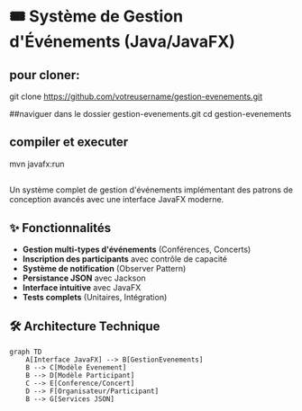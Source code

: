 # 🎟️ Système de Gestion d'Événements (Java/JavaFX)
## pour cloner:
git clone https://github.com/votreusername/gestion-evenements.git

##naviguer dans le dossier gestion-evenements.git
cd gestion-evenements

## compiler et executer
mvn javafx:run
##
Un système complet de gestion d'événements implémentant des patrons de conception avancés avec une interface JavaFX moderne.

## ✨ Fonctionnalités

- **Gestion multi-types d'événements** (Conférences, Concerts)
- **Inscription des participants** avec contrôle de capacité
- **Système de notification** (Observer Pattern)
- **Persistance JSON** avec Jackson
- **Interface intuitive** avec JavaFX
- **Tests complets** (Unitaires, Intégration)

## 🛠 Architecture Technique

```mermaid
graph TD
    A[Interface JavaFX] --> B[GestionEvenements]
    B --> C[Modèle Evenement]
    B --> D[Modèle Participant]
    C --> E[Conference/Concert]
    D --> F[Organisateur/Participant]
    B --> G[Services JSON]

